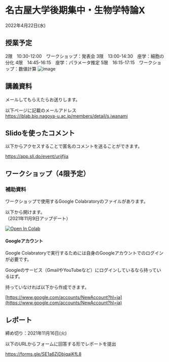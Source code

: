 # 名古屋大学後期集中・生物学特論X

2022年4月22日(水)

## 授業予定

2限　10:30-12:00　ワークショップ：発表会
3限　13:00-14:30　座学：細胞の分化
4限　14:45-16:15　座学：パラメータ推定
5限　16:15-17:15　ワークショップ：数値計算
![image](https://user-images.githubusercontent.com/38215006/163943192-6a63dd4c-5246-4abf-9fbb-76b0530a4339.png)


## 講義資料

メールしてもらえたらお送りします。

以下ページに記載のメールアドレス  
https://iblab.bio.nagoya-u.ac.jp/members/detail/s.iwanami


## Slidoを使ったコメント

以下からアクセスすることで匿名のコメントを送ることができます。

https://app.sli.do/event/urijfjia

## ワークショップ（4限予定）

### 補助資料

ワークショップで使用するGoogle Colabratoryのファイルがあります。

以下から開けます。  
（2021年11月9日アップデート）

[![Open In Colab](https://colab.research.google.com/assets/colab-badge.svg)](https://colab.research.google.com/github/iwanaminami/tokuronX2021/blob/main/SIR_update.ipynb)


#### Googleアカウント

Google Colabratoryで実行するためには自身のGoogleアカウントでのログインが必要です。

Googleのサービス（GmailやYouTubeなど）にログインしているなら持っているはず。

持っていなければ以下から作成できます。

[https://www.google.com/accounts/NewAccount?hl=ja](https://www.google.com/accounts/NewAccount?hl=ja)

## レポート

締め切り：2021年11月16日(火)

以下のURLからフォームに回答する形でレポートを提出

https://forms.gle/SE1a6ZjDbjqajKfL8
